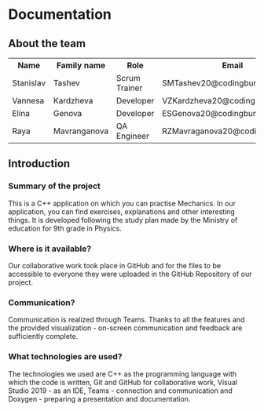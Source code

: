 # Documentation

## About the team
<table>
 <tr>
   <th>Name</th>
   <th>Family name</th>
   <th>Role</th>
   <th>Email</th>
 </tr>
 <tr>
   <td>Stanislav</td>
   <td>Tashev</td>
   <td>Scrum Trainer</td>
   <td>SMTashev20@codingburgas.bg</td>
 </tr>
 <tr>
   <td>Vannesa</td>
   <td>Kardzheva</td>
   <td>Developer</td>
   <td>VZKardzheva20@codingburgas.bg</td>
 </tr>
 <tr>
    <td>Elina</td>
    <td>Genova</td>
    <td>Developer</td>
    <td>ESGenova20@codingburgas.bg</td>
  </tr>
  <tr>
    <td>Raya</td>
    <td>Mavranganova</td>
    <td>QA Engineer </td>
    <td>RZMavraganova20@codingburgas.bg</td>
   </tr>
</table>

## Introduction
### Summary of the project
This is a C++ application on which you can practise Mechanics. In our application, you can find exercises, explanations and other interesting things. It is developed following the study plan made by the Ministry of education for 9th grade in Physics. 

### Where is it available?
Our collaborative work took place in GitHub and for the files to be accessible to everyone they were uploaded in the GitHub Repository of our project. 

### Communication?
Communication is realized through Teams. Thanks to all the features and the provided visualization - on-screen communication and feedback are sufficiently complete.

### What technologies are used?
The technologies we used are C++ as the programming language with which the code is written, Git and GitHub for collaborative work, Visual Studio 2019 - as an IDE, Teams - connection and communication and Doxygen - preparing a presentation and documentation.







  